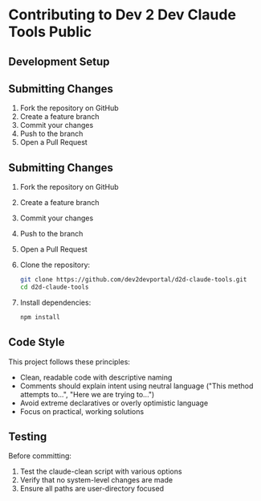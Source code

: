 # Contributing to Dev 2 Dev Claude Tools Public

## Development Setup

## Submitting Changes

1. Fork the repository on GitHub
2. Create a feature branch
3. Commit your changes
4. Push to the branch
5. Open a Pull Request


## Submitting Changes

1. Fork the repository on GitHub
2. Create a feature branch
3. Commit your changes
4. Push to the branch
5. Open a Pull Request


1. Clone the repository:
   ```bash
   git clone https://github.com/dev2devportal/d2d-claude-tools.git
   cd d2d-claude-tools
   ```

2. Install dependencies:
   ```bash
   npm install
   ```

## Code Style

This project follows these principles:
- Clean, readable code with descriptive naming
- Comments should explain intent using neutral language ("This method attempts to...", "Here we are trying to...")
- Avoid extreme declaratives or overly optimistic language
- Focus on practical, working solutions

## Testing

Before committing:
1. Test the claude-clean script with various options
2. Verify that no system-level changes are made
3. Ensure all paths are user-directory focused
